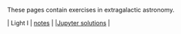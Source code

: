 These pages contain exercises in extragalactic astronomy. 

| Light I | [notes](pdf/light-1.pdf) | |[Jupyter solutions](https://nbviewer.jupyter.org/github/blanton144/exex/blob/master/docs/notebooks/light-1.ipynb) |
